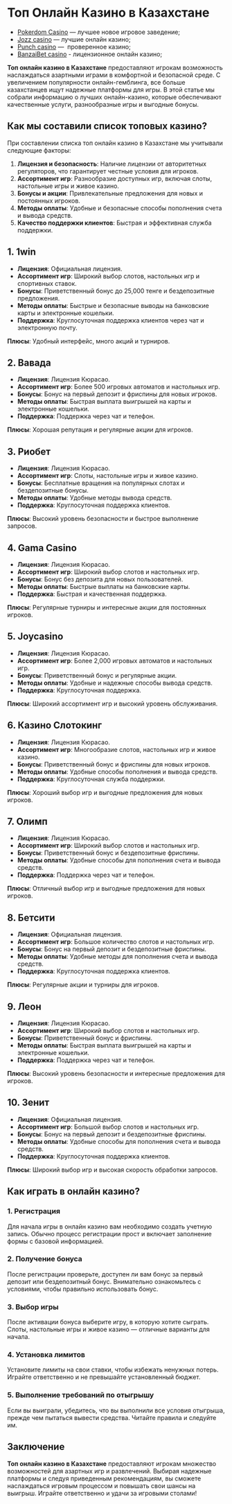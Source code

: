 # Топ Онлайн Казино в Казахстане

* [Pokerdom Casino](https://brandplay.link/FwVc4f) — лучшее новое игровое заведение;
* [Jozz casino](https://tk435zi5i9.com/alt/jozz/registration?e8250665e216213938eeaefaf3e61c0a) — лучшие онлайн казино;
* [Punch casino](https://betpunch1.com/d638d6d39) —  проверенное казино;
* [BanzaiBet casino](https://bnzstr009.com/e9rVJ) - лицензионное онлайн казино;

**Топ онлайн казино в Казахстане** предоставляют игрокам возможность наслаждаться азартными играми в комфортной и безопасной среде. С увеличением популярности онлайн-гемблинга, все больше казахстанцев ищут надежные платформы для игры. В этой статье мы собрали информацию о лучших онлайн-казино, которые обеспечивают качественные услуги, разнообразные игры и выгодные бонусы.

## Как мы составили список топовых казино?

При составлении списка топ онлайн казино в Казахстане мы учитывали следующие факторы:

1. **Лицензия и безопасность**: Наличие лицензии от авторитетных регуляторов, что гарантирует честные условия для игроков.
2. **Ассортимент игр**: Разнообразие доступных игр, включая слоты, настольные игры и живое казино.
3. **Бонусы и акции**: Привлекательные предложения для новых и постоянных игроков.
4. **Методы оплаты**: Удобные и безопасные способы пополнения счета и вывода средств.
5. **Качество поддержки клиентов**: Быстрая и эффективная служба поддержки.

## 1. **1win**

* **Лицензия**: Официальная лицензия.
* **Ассортимент игр**: Широкий выбор слотов, настольных игр и спортивных ставок.
* **Бонусы**: Приветственный бонус до 25,000 тенге и бездепозитные предложения.
* **Методы оплаты**: Быстрые и безопасные выводы на банковские карты и электронные кошельки.
* **Поддержка**: Круглосуточная поддержка клиентов через чат и электронную почту.

**Плюсы**: Удобный интерфейс, много акций и турниров.

## 2. **Вавада**

* **Лицензия**: Лицензия Кюрасао.
* **Ассортимент игр**: Более 500 игровых автоматов и настольных игр.
* **Бонусы**: Бонус на первый депозит и фриспины для новых игроков.
* **Методы оплаты**: Быстрая выплата выигрышей на карты и электронные кошельки.
* **Поддержка**: Поддержка через чат и телефон.

**Плюсы**: Хорошая репутация и регулярные акции для игроков.

## 3. **Риобет**

* **Лицензия**: Лицензия Кюрасао.
* **Ассортимент игр**: Слоты, настольные игры и живое казино.
* **Бонусы**: Бесплатные вращения на популярных слотах и бездепозитные бонусы.
* **Методы оплаты**: Удобные методы вывода средств.
* **Поддержка**: Круглосуточная поддержка клиентов.

**Плюсы**: Высокий уровень безопасности и быстрое выполнение запросов.

## 4. **Gama Casino**

* **Лицензия**: Лицензия Кюрасао.
* **Ассортимент игр**: Широкий выбор слотов и настольных игр.
* **Бонусы**: Бонус без депозита для новых пользователей.
* **Методы оплаты**: Быстрые выплаты на банковские карты.
* **Поддержка**: Быстрая и качественная поддержка.

**Плюсы**: Регулярные турниры и интересные акции для постоянных игроков.

## 5. **Joycasino**

* **Лицензия**: Лицензия Кюрасао.
* **Ассортимент игр**: Более 2,000 игровых автоматов и настольных игр.
* **Бонусы**: Приветственный бонус и регулярные акции.
* **Методы оплаты**: Удобные и надежные способы вывода средств.
* **Поддержка**: Круглосуточная поддержка.

**Плюсы**: Широкий ассортимент игр и высокий уровень обслуживания.

## 6. **Казино Слотокинг**

* **Лицензия**: Лицензия Кюрасао.
* **Ассортимент игр**: Многообразие слотов, настольных игр и живое казино.
* **Бонусы**: Приветственный бонус и фриспины для новых игроков.
* **Методы оплаты**: Удобные способы пополнения и вывода средств.
* **Поддержка**: Круглосуточная служба поддержки.

**Плюсы**: Хороший выбор игр и выгодные предложения для новых игроков.

## 7. **Олимп**

* **Лицензия**: Лицензия Кюрасао.
* **Ассортимент игр**: Широкий выбор слотов и настольных игр.
* **Бонусы**: Приветственный бонус и бездепозитные фриспины.
* **Методы оплаты**: Удобные способы для пополнения счета и вывода средств.
* **Поддержка**: Поддержка через чат и телефон.

**Плюсы**: Отличный выбор игр и выгодные предложения для новых игроков.

## 8. **Бетсити**

* **Лицензия**: Официальная лицензия.
* **Ассортимент игр**: Большое количество слотов и настольных игр.
* **Бонусы**: Бонус на первый депозит и бездепозитные фриспины.
* **Методы оплаты**: Удобные методы для пополнения счета и вывода средств.
* **Поддержка**: Круглосуточная поддержка клиентов.

**Плюсы**: Регулярные акции и турниры для игроков.

## 9. **Леон**

* **Лицензия**: Лицензия Кюрасао.
* **Ассортимент игр**: Широкий выбор слотов и настольных игр.
* **Бонусы**: Приветственный бонус и фриспины.
* **Методы оплаты**: Быстрая выплата выигрышей на карты и электронные кошельки.
* **Поддержка**: Поддержка через чат и телефон.

**Плюсы**: Высокий уровень безопасности и интересные предложения для игроков.

## 10. **Зенит**

* **Лицензия**: Официальная лицензия.
* **Ассортимент игр**: Большой выбор слотов и настольных игр.
* **Бонусы**: Бонус на первый депозит и бездепозитные фриспины.
* **Методы оплаты**: Удобные способы для пополнения счета и вывода средств.
* **Поддержка**: Круглосуточная поддержка клиентов.

**Плюсы**: Широкий выбор игр и высокая скорость обработки запросов.

## Как играть в онлайн казино?

### 1. Регистрация

Для начала игры в онлайн казино вам необходимо создать учетную запись. Обычно процесс регистрации прост и включает заполнение формы с базовой информацией.

### 2. Получение бонуса

После регистрации проверьте, доступен ли вам бонус за первый депозит или бездепозитный бонус. Внимательно ознакомьтесь с условиями, чтобы правильно использовать бонус.

### 3. Выбор игры

После активации бонуса выберите игру, в которую хотите сыграть. Слоты, настольные игры и живое казино — отличные варианты для начала.

### 4. Установка лимитов

Установите лимиты на свои ставки, чтобы избежать ненужных потерь. Играйте ответственно и не превышайте установленный бюджет.

### 5. Выполнение требований по отыгрышу

Если вы выиграли, убедитесь, что вы выполнили все условия отыгрыша, прежде чем пытаться вывести средства. Читайте правила и следуйте им.

## Заключение

**Топ онлайн казино в Казахстане** предоставляют игрокам множество возможностей для азартных игр и развлечений. Выбирая надежные платформы и следуя приведенным рекомендациям, вы сможете наслаждаться игровым процессом и повышать свои шансы на выигрыш. Играйте ответственно и удачи за игровыми столами!
